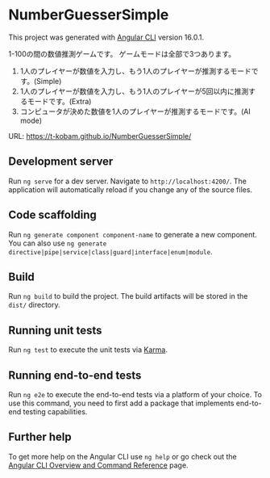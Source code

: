 # NumberGuesserSimple

This project was generated with [Angular CLI](https://github.com/angular/angular-cli) version 16.0.1.

1-100の間の数値推測ゲームです。
ゲームモードは全部で3つあります。
1. 1人のプレイヤーが数値を入力し、もう1人のプレイヤーが推測するモードです。(Simple)
2. 1人のプレイヤーが数値を入力し、もう1人のプレイヤーが5回以内に推測するモードです。(Extra)
3. コンピュータが決めた数値を1人のプレイヤーが推測するモードです。(AI mode)

URL: https://t-kobam.github.io/NumberGuesserSimple/

## Development server

Run `ng serve` for a dev server. Navigate to `http://localhost:4200/`. The application will automatically reload if you change any of the source files.

## Code scaffolding

Run `ng generate component component-name` to generate a new component. You can also use `ng generate directive|pipe|service|class|guard|interface|enum|module`.

## Build

Run `ng build` to build the project. The build artifacts will be stored in the `dist/` directory.

## Running unit tests

Run `ng test` to execute the unit tests via [Karma](https://karma-runner.github.io).

## Running end-to-end tests

Run `ng e2e` to execute the end-to-end tests via a platform of your choice. To use this command, you need to first add a package that implements end-to-end testing capabilities.

## Further help

To get more help on the Angular CLI use `ng help` or go check out the [Angular CLI Overview and Command Reference](https://angular.io/cli) page.
